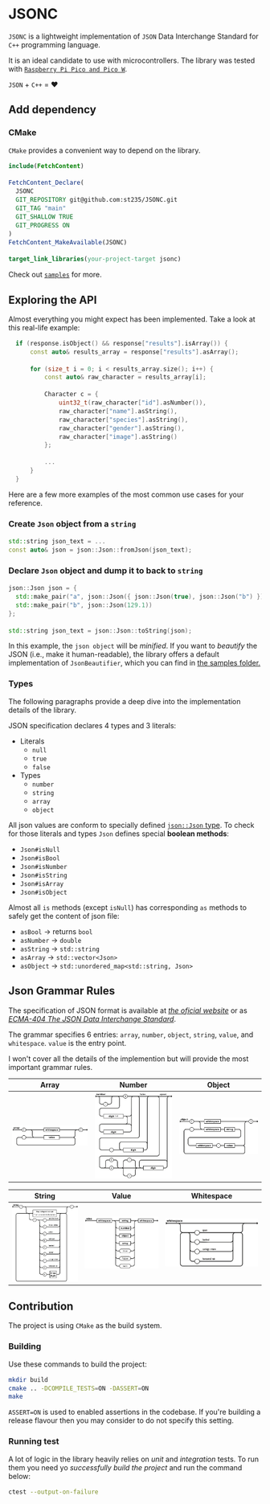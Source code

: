 # JSONC

`JSONC` is a lightweight implementation of `JSON` Data Interchange Standard for `C++` programming language.

It is an ideal candidate to use with microcontrollers. The library was tested with [`Raspberry Pi Pico and Pico W`](https://www.raspberrypi.com/documentation/microcontrollers/raspberry-pi-pico.html).

`JSON` + `C++` = ❤️

## Add dependency

### CMake

`CMake` provides a convenient way to depend on the library.

```cmake
include(FetchContent)

FetchContent_Declare(
  JSONC
  GIT_REPOSITORY git@github.com:st235/JSONC.git
  GIT_TAG "main"
  GIT_SHALLOW TRUE
  GIT_PROGRESS ON
)
FetchContent_MakeAvailable(JSONC)

target_link_libraries(your-project-target jsonc)
```

Check out [`samples`](./samples/) for more.

## Exploring the API

Almost everything you might expect has been implemented. Take a look at this real-life example:

```cpp
  if (response.isObject() && response["results"].isArray()) {
      const auto& results_array = response["results"].asArray();

      for (size_t i = 0; i < results_array.size(); i++) {
          const auto& raw_character = results_array[i];

          Character c = {
              uint32_t(raw_character["id"].asNumber()),
              raw_character["name"].asString(),
              raw_character["species"].asString(),
              raw_character["gender"].asString(),
              raw_character["image"].asString()
          };

          ...
      }
  }
```

Here are a few more examples of the most common use cases for your reference.

### Create `Json` object from a `string`

```cpp
std::string json_text = ...
const auto& json = json::Json::fromJson(json_text);
```

### Declare `Json` object and dump it to back to `string`

```cpp
json::Json json = { 
  std::make_pair("a", json::Json({ json::Json(true), json::Json("b") })),
  std::make_pair("b", json::Json(129.1))
};

std::string json_text = json::Json::toString(json);
```

In this example, the `json object` will be _minified_. If you want to _beautify_ the JSON (i.e., make it human-readable), the library offers a default implementation of `JsonBeautifier`, which you can find in [the samples folder.](./samples/)

### Types

The following paragraphs provide a deep dive into the implementation details of the library.

JSON specification declares 4 types and 3 literals:
- Literals
    - `null`
    - `true`
    - `false`
- Types
    - `number`
    - `string`
    - `array`
    - `object`

All json values are conform to specially defined [`json::Json` type](./include/json.h).
To check for those literals and types `Json` defines special **boolean methods**:

- `Json#isNull`
- `Json#isBool`
- `Json#isNumber`
- `Json#isString`
- `Json#isArray`
- `Json#isObject`

Almost all `is` methods (except `isNull`) has corresponding `as` methods to safely get the content of json file:

- `asBool` -> returns `bool`
- `asNumber` -> `double`
- `asString` -> `std::string`
- `asArray` -> `std::vector<Json>`
- `asObject` -> `std::unordered_map<std::string, Json>`

## Json Grammar Rules

The specification of JSON format is available at [_the oficial website_](https://www.json.org/json-en.html) or as [_ECMA-404 The JSON Data Interchange Standard_](https://ecma-international.org/publications-and-standards/standards/ecma-404/).

The grammar specifies 6 entries: `array`, `number`, `object`, `string`, `value`, and `whitespace`.
`value` is the entry point.

I won't cover all the details of the implemention but will provide the most important grammar rules.

| Array | Number | Object |
| ----- | ----- | ----- |
| ![Array](./images/array.png) | ![Number](./images/number.png) | ![Object](./images/object.png) |

| String | Value | Whitespace |
| ----- | ----- | ----- |
| ![String](./images/string.png) | ![Value](./images/value.png) | ![Whitespace](./images/whitespace.png) |

## Contribution

The project is using `CMake` as the build system.

### Building

Use these commands to build the project:

```bash
mkdir build
cmake .. -DCOMPILE_TESTS=ON -DASSERT=ON
make
```

`ASSERT=ON` is used to enabled assertions in the codebase. If you're building a release flavour then you may consider to do not specify this setting.

### Running test

A lot of logic in the library heavily relies on _unit_ and _integration_ tests.
To run them you need yo _successfully build the project_ and run the command below:

```bash
ctest --output-on-failure
```
